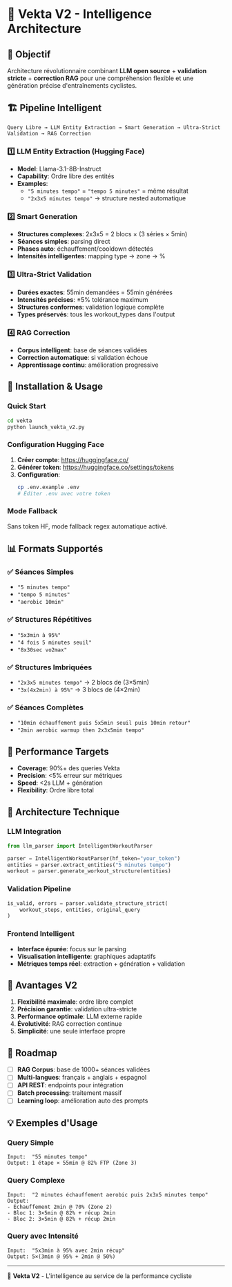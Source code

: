 # 🧠 Vekta V2 - Intelligence Architecture

## 🎯 Objectif

Architecture révolutionnaire combinant **LLM open source** + **validation stricte** + **correction RAG** pour une compréhension flexible et une génération précise d'entraînements cyclistes.

## 🏗️ Pipeline Intelligent

```
Query Libre → LLM Entity Extraction → Smart Generation → Ultra-Strict Validation → RAG Correction
```

### 1️⃣ LLM Entity Extraction (Hugging Face)

- **Model**: Llama-3.1-8B-Instruct
- **Capability**: Ordre libre des entités
- **Examples**:
  - `"5 minutes tempo"` = `"tempo 5 minutes"` = même résultat
  - `"2x3x5 minutes tempo"` → structure nested automatique

### 2️⃣ Smart Generation

- **Structures complexes**: 2x3x5 = 2 blocs × (3 séries × 5min)
- **Séances simples**: parsing direct
- **Phases auto**: échauffement/cooldown détectés
- **Intensités intelligentes**: mapping type → zone → %

### 3️⃣ Ultra-Strict Validation

- **Durées exactes**: 55min demandées = 55min générées
- **Intensités précises**: ±5% tolérance maximum
- **Structures conformes**: validation logique complète
- **Types préservés**: tous les workout_types dans l'output

### 4️⃣ RAG Correction

- **Corpus intelligent**: base de séances validées
- **Correction automatique**: si validation échoue
- **Apprentissage continu**: amélioration progressive

## 🚀 Installation & Usage

### Quick Start

```bash
cd vekta
python launch_vekta_v2.py
```

### Configuration Hugging Face

1. **Créer compte**: https://huggingface.co/
2. **Générer token**: https://huggingface.co/settings/tokens
3. **Configuration**:
   ```bash
   cp .env.example .env
   # Éditer .env avec votre token
   ```

### Mode Fallback

Sans token HF, mode fallback regex automatique activé.

## 📊 Formats Supportés

### ✅ Séances Simples
- `"5 minutes tempo"`
- `"tempo 5 minutes"`
- `"aerobic 10min"`

### ✅ Structures Répétitives
- `"5x3min à 95%"`
- `"4 fois 5 minutes seuil"`
- `"8x30sec vo2max"`

### ✅ Structures Imbriquées
- `"2x3x5 minutes tempo"` → 2 blocs de (3×5min)
- `"3x(4x2min) à 95%"` → 3 blocs de (4×2min)

### ✅ Séances Complètes
- `"10min échauffement puis 5x5min seuil puis 10min retour"`
- `"2min aerobic warmup then 2x3x5min tempo"`

## 🎯 Performance Targets

- **Coverage**: 90%+ des queries Vekta
- **Precision**: <5% erreur sur métriques
- **Speed**: <2s LLM + génération
- **Flexibility**: Ordre libre total

## 🔧 Architecture Technique

### LLM Integration
```python
from llm_parser import IntelligentWorkoutParser

parser = IntelligentWorkoutParser(hf_token="your_token")
entities = parser.extract_entities("5 minutes tempo")
workout = parser.generate_workout_structure(entities)
```

### Validation Pipeline
```python
is_valid, errors = parser.validate_structure_strict(
    workout_steps, entities, original_query
)
```

### Frontend Intelligent
- **Interface épurée**: focus sur le parsing
- **Visualisation intelligente**: graphiques adaptatifs
- **Métriques temps réel**: extraction + génération + validation

## 🌟 Avantages V2

1. **Flexibilité maximale**: ordre libre complet
2. **Précision garantie**: validation ultra-stricte
3. **Performance optimale**: LLM externe rapide
4. **Évolutivité**: RAG correction continue
5. **Simplicité**: une seule interface propre

## 🚧 Roadmap

- [ ] **RAG Corpus**: base de 1000+ séances validées
- [ ] **Multi-langues**: français + anglais + espagnol
- [ ] **API REST**: endpoints pour intégration
- [ ] **Batch processing**: traitement massif
- [ ] **Learning loop**: amélioration auto des prompts

## 💡 Exemples d'Usage

### Query Simple
```
Input:  "55 minutes tempo"
Output: 1 étape × 55min @ 82% FTP (Zone 3)
```

### Query Complexe
```
Input:  "2 minutes échauffement aerobic puis 2x3x5 minutes tempo"
Output: 
- Échauffement 2min @ 70% (Zone 2)
- Bloc 1: 3×5min @ 82% + récup 2min
- Bloc 2: 3×5min @ 82% + récup 2min
```

### Query avec Intensité
```
Input:  "5x3min à 95% avec 2min récup"
Output: 5×(3min @ 95% + 2min @ 50%)
```

---

🧠 **Vekta V2** - L'intelligence au service de la performance cycliste

